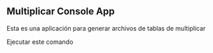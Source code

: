 

## Multiplicar Console App

Esta es una aplicación para generar archivos de tablas de multiplicar

Ejecutar este comando